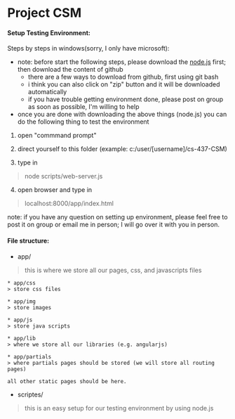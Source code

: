 Project CSM
===========

#### Setup Testing Environment:

Steps by steps in windows(sorry, I only have microsoft):

* note: before start the following steps, please download the [node.js](http://nodejs.org) first; then download the content of github
    * there are a few ways to download from github, first using git bash
    * i think you can also click on "zip" button and it will be downloaded automatically
    * if you have trouble getting environment done, please post on group as soon as possible, I'm willing to help
* once you are done with downloading the above things (node.js) you can do the following thing to test the environment

1. open "commmand prompt"

2. direct yourself to this folder (example: c:/user/[username]/cs-437-CSM)

3. type in
> node scripts/web-server.js

4. open browser and type in
> localhost:8000/app/index.html

note:
if you have any question on setting up environment, please feel free to post it on group or email me in person; I will go over it with you in person.

#### File structure:

* app/
> this is where we store all our pages, css, and javascripts files

    * app/css
    > store css files

    * app/img
    > store images

    * app/js
    > store java scripts

    * app/lib
    > where we store all our libraries (e.g. angularjs)

    * app/partials
    > where partials pages should be stored (we will store all routing pages)

    all other static pages should be here.

* scriptes/
> this is an easy setup for our testing environment by using node.js
